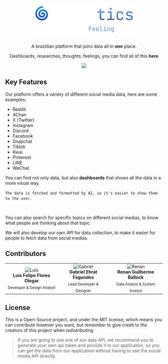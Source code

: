 <div align="center">

![Logo](<readmeassets/Main Logo.png>)

<br>
A brazillian platform that joins data all in <b>one</b> place.

Dashboards, researches, thoughts, feelings, you can find all of this <b>here</b>

<img src="https://img.shields.io/badge/Status-In_Development-057CDC?logo=devbox&logoColor=white">

</div>

## **Key Features**
Our platform offers a variety of different social media data, here are some examples:

- Reddit
- 4Chan
- X (Twitter)
- Instagram
- Discord
- Facebook
- Snapchat
- Tiktok
- Kwai
- Pinterest
- LINE
- WeChat

You can find not only data, but also **dashboards** that shows all the data in a more visual way.

`The data is fetched and formatted by AI, so it's easier to show them to the user.`

<br>

You can also search for specific topics on different social medias, to know what people are thinking about that topic.

We will also develop our own API for data collection, to make it easier for people to fetch data from social medias.

## **Contributors**

<table align="center">
  <tr>
    <td align="center">
      <img src="https://avatars.githubusercontent.com/u/424443?v=4" width="100" alt="Luis" /><br/>
      <strong>Luis Felipe Flores Olegar</strong><br/>
      <sub>Developer & Design Analyst</sub>
    </td>
    <td align="center">
      <img src="https://avatars.githubusercontent.com/u/185841300?v=4" width="100" alt="Gabriel" /><br/>
      <strong>Gabriel Ehrat Fagundes</strong><br/>
      <sub>Lead Developer & Designer</sub>
    </td>
    <td align="center">
      <img src="https://avatars.githubusercontent.com/u/213849483?v=4" width="100" alt="Renan" /><br/>
      <strong>Renan Guilherme Ballock</strong><br/>
      <sub>Data Analyst & System Analyst</sub>
    </td>
  </tr>
</table>

## License

This is a Open-Source project, and under the MIT license, which means you can contribute however you want, but remember to give credit to the creators of this project when redistributing

>  If you are going to use one of our data API, we recommend you to generate your own api token and provide it to our application, so you can get the data from our application without having to use the social media API directly.
